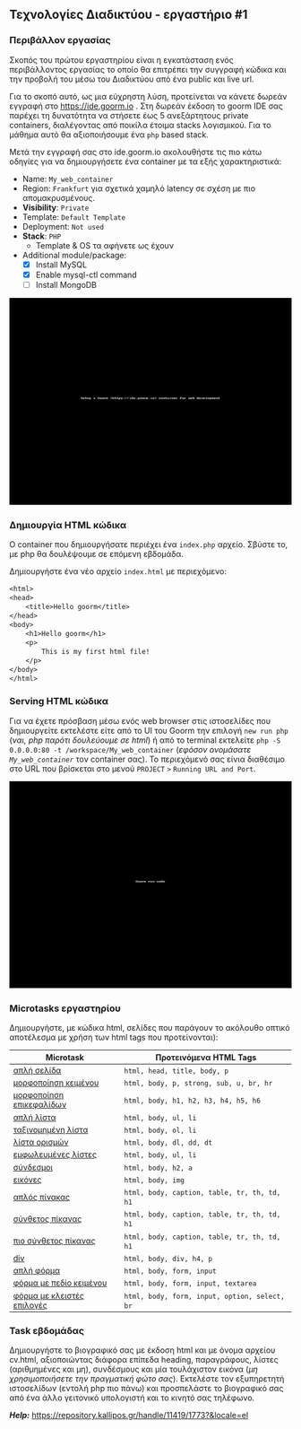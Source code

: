 ## Τεχνολογίες Διαδικτύου - εργαστήριο #1

### Περιβάλλον εργασίας

Σκοπός του πρώτου εργαστηρίου είναι η εγκατάσταση ενός περιβάλλοντος εργασίας το οποίο θα επιτρέπει την συγγραφή κώδικα και την προβολή του μέσω του Διαδικτύου από ένα public και live url.

Για το σκοπό αυτό, ως μια εύχρηστη λύση, προτείνεται να κάνετε δωρεάν εγγραφή στο https://ide.goorm.io .
Στη δωρεάν έκδοση το goorm IDE σας παρέχει τη δυνατότητα να στήσετε έως 5 ανεξάρτητους private containers, διαλέγοντας από ποικίλα έτοιμα stacks λογισμικού. Για το μάθημα αυτό θα αξιοποιήσουμε ένα `php` based stack.

Μετά την εγγραφή σας στο ide.goorm.io ακολουθήστε τις πιο κάτω οδηγίες για να δημιουργήσετε ένα container με τα εξής χαρακτηριστικά:
* Name: `My_web_container`
* Region: `Frankfurt` για σχετικά χαμηλό latency σε σχέση με πιο απομακρυσμένους.
* **Visibility**: `Private`
* Template: `Default Template`
* Deployment: `Not used`
* **Stack**: `PHP`
    * Template & OS τα αφήνετε ως έχουν
* Additional module/package:
    * [X] Install MySQL
    * [X] Enable mysql-ctl command
    * [ ] Install MongoDB

![Create a web container](Goorm-web-container-setup.gif)


### Δημιουργία HTML κώδικα

Ο container που δημιουργήσατε περιέχει ένα `index.php` αρχείο. Σβύστε το, με php θα δουλέψουμε σε επόμενη εβδομάδα.

Δημιουργήστε ένα νέο αρχείο `index.html` με περιεχόμενο:
```
<html>
<head>
	<title>Hello goorm</title>
</head>
<body>
	<h1>Hello goorm</h1>
	<p>
        This is my first html file!
    </p>
</body>
</html>
```

### Serving HTML κώδικα

Για να έχετε πρόσβαση μέσω ενός web browser στις ιστοσελίδες που δημιουργείτε εκτελέστε είτε από το UI του Goorm την επιλογή `new run php` (_ναι, php παρότι δουλεύουμε σε html_) ή από το terminal εκτελείτε `php -S 0.0.0.0:80 -t /workspace/My_web_container` (_εφόσον ονομάσατε `My_web_container`_ τον container σας). Το περιεχόμενό σας είνια διαθέσιμο στο URL που βρίσκεται στο μενού `PROJECT` `>` `Running URL and Port`.

![Goorm running url and port](Goorm-run.gif)

### Microtasks εργαστηρίου

Δημιουργήστε, με κώδικα html, σελίδες που παράγουν το ακόλουθο οπτικό αποτέλεσμα με χρήση των html tags που προτείνονται):

| Microtask | Προτεινόμενα HTML Tags |
|-----------|------------------------|
| [απλή σελίδα](./microtasks/01_simple_html.png) | `html, head, title, body, p` |
| [μορφοποίηση κειμένου](./microtasks/02_text_formatting.png) | `html, body, p, strong, sub, u, br, hr`
| [μορφοποίηση επικεφαλίδων](./microtasks/03_text_headings.png) | `html, body, h1, h2, h3, h4, h5, h6`
| [απλή λίστα](./microtasks/04_unordered_lists.png) | `html, body, ul, li`
| [ταξινομημένη λίστα](./microtasks/05_ordered_lists.png) | `html, body, ol, li`
| [λίστα ορισμών](./microtasks/06_definition_lists.png) | `html, body, dl, dd, dt`
| [εμφωλευμένες λίστες](./microtasks/07_nested_lists.png) | `html, body, ul, li`
| [σύνδεσμοι](./microtasks/08_linking.png) | `html, body, h2, a`
| [εικόνες](./microtasks/09_images.png) | `html, body, img`
| [απλός πίνακας](./microtasks/10_simple_tables.png) | `html, body, caption, table, tr, th, td, h1`
| [σύνθετος πίκανας](./microtasks/11_complex_table.png) | `html, body, caption, table, tr, th, td, h1`
| [πιο σύνθετος πίκανας](./microtasks/12_complex_table_2.png) | `html, body, caption, table, tr, th, td, h1`
| [div](./microtasks/13_div.png) | `html, body, div, h4, p`
| [απλή φόρμα](./microtasks/14_simple_form.png) | `html, body, form, input`
| [φόρμα με πεδίο κειμένου](./microtasks/15_simple_form_2.png) | `html, body, form, input, textarea`
| [φόρμα με κλειστές επιλογές](./microtasks/16_simple_form_3.png) | `html, body, form, input, option, select, br`


### Task εβδομάδας

Δημιουργήστε το βιογραφικό σας με έκδοση html και με όνομα αρχείου cv.html, αξιοποιώντας διάφορα επίπεδα heading, παραγράφους, λίστες (αριθμημένες και μη), συνδέσμους και μία τουλάχιστον εικόνα (_μη χρησιμοποιήσετε την πραγματική φώτο σας_). Εκτελέστε τον εξυπηρετητή ιστοσελίδων (εντολή php πιο πάνω) και προσπελάστε το βιογραφικό σας από ένα άλλο γειτονικό υπολογιστή και το κινητό σας τηλέφωνο.

**_Help:_** https://repository.kallipos.gr/handle/11419/1773?&locale=el
